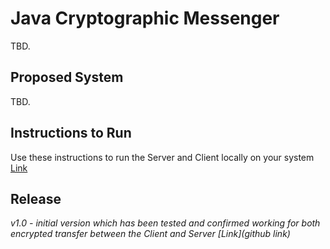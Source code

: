 # **Java Cryptographic Messenger**
TBD.

## **Proposed System**
TBD.

## **Instructions to Run**
Use these instructions to run the Server and Client locally on your system [Link](/RunInstructions.md)

## **Release**

_v1.0 - initial version which has been tested and confirmed working for both encrypted transfer between the Client and Server [Link](github link)_
